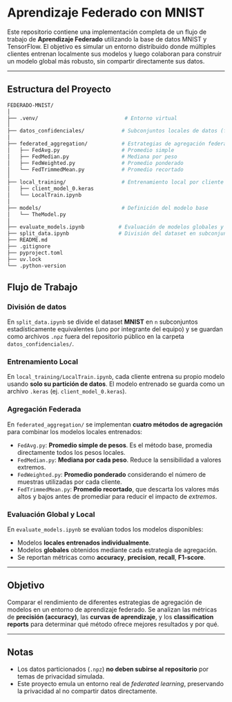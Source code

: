 # Aprendizaje Federado con MNIST

Este repositorio contiene una implementación completa de un flujo de trabajo de **Aprendizaje Federado** utilizando la base de datos MNIST y TensorFlow. El objetivo es simular un entorno distribuido donde múltiples clientes entrenan localmente sus modelos y luego colaboran para construir un modelo global más robusto, sin compartir directamente sus datos.

---

## Estructura del Proyecto

```bash
FEDERADO-MNIST/
│
├── .venv/                            # Entorno virtual
│
├── datos_confidenciales/            # Subconjuntos locales de datos (fuera del repo público)
│
├── federated_aggregation/           # Estrategias de agregación federada
│   ├── FedAvg.py                    # Promedio simple
│   ├── FedMedian.py                 # Mediana por peso
│   ├── FedWeighted.py               # Promedio ponderado
│   └── FedTrimmedMean.py            # Promedio recortado
│
├── local_training/                  # Entrenamiento local por cliente
│   ├── client_model_0.keras
│   └── LocalTrain.ipynb
│
├── models/                          # Definición del modelo base
│   └── TheModel.py
│
├── evaluate_models.ipynb           # Evaluación de modelos globales y locales
├── split_data.ipynb                # División del dataset en subconjuntos
├── README.md
├── .gitignore
├── pyproject.toml
├── uv.lock
└── .python-version
```

## Flujo de Trabajo

### División de datos
En `split_data.ipynb` se divide el dataset **MNIST** en `n` subconjuntos estadísticamente equivalentes (uno por integrante del equipo) y se guardan como archivos `.npz` fuera del repositorio público en la carpeta `datos_confidenciales/`.

### Entrenamiento Local
En `local_training/LocalTrain.ipynb`, cada cliente entrena su propio modelo usando **solo su partición de datos**. El modelo entrenado se guarda como un archivo `.keras` (ej. `client_model_0.keras`).

### Agregación Federada
En `federated_aggregation/` se implementan **cuatro métodos de agregación** para combinar los modelos locales entrenados:

- `FedAvg.py`: **Promedio simple de pesos**. Es el método base, promedia directamente todos los pesos locales.
- `FedMedian.py`: **Mediana por cada peso**. Reduce la sensibilidad a valores extremos.
- `FedWeighted.py`: **Promedio ponderado** considerando el número de muestras utilizadas por cada cliente.
- `FedTrimmedMean.py`: **Promedio recortado**, que descarta los valores más altos y bajos antes de promediar para reducir el impacto de *extremos*.

### Evaluación Global y Local
En `evaluate_models.ipynb` se evalúan todos los modelos disponibles:

- Modelos **locales entrenados individualmente**.
- Modelos **globales** obtenidos mediante cada estrategia de agregación.
- Se reportan métricas como **accuracy**, **precision**, **recall**, **F1-score**.

---

## Objetivo

Comparar el rendimiento de diferentes estrategias de agregación de modelos en un entorno de aprendizaje federado. Se analizan las métricas de **precisión (accuracy)**, las **curvas de aprendizaje**, y los **classification reports** para determinar qué método ofrece mejores resultados y por qué.

---

## Notas

- Los datos particionados (`.npz`) **no deben subirse al repositorio** por temas de privacidad simulada.
- Este proyecto emula un entorno real de *federated learning*, preservando la privacidad al no compartir datos directamente.